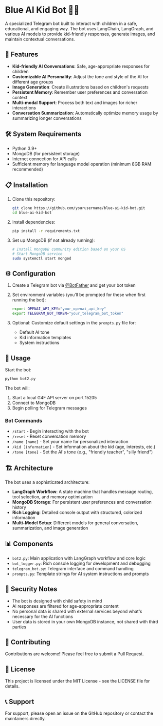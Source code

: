 # Blue AI Kid Bot 🧒🤖

A specialized Telegram bot built to interact with children in a safe, educational, and engaging way. The bot uses LangChain, LangGraph, and various AI models to provide kid-friendly responses, generate images, and maintain contextual conversations.

## 🌟 Features

- **Kid-friendly AI Conversations**: Safe, age-appropriate responses for children
- **Customizable AI Personality**: Adjust the tone and style of the AI for different age groups
- **Image Generation**: Create illustrations based on children's requests
- **Persistent Memory**: Remember user preferences and conversation context
- **Multi-modal Support**: Process both text and images for richer interactions
- **Conversation Summarization**: Automatically optimize memory usage by summarizing longer conversations

## 🛠️ System Requirements

- Python 3.9+
- MongoDB (for persistent storage)
- Internet connection for API calls
- Sufficient memory for language model operation (minimum 8GB RAM recommended)

## 📋 Installation

1. Clone this repository:
   ```bash
   git clone https://github.com/yourusername/blue-ai-kid-bot.git
   cd blue-ai-kid-bot
   ```

2. Install dependencies:
   ```bash
   pip install -r requirements.txt
   ```

3. Set up MongoDB (if not already running):
   ```bash
   # Install MongoDB community edition based on your OS
   # Start MongoDB service
   sudo systemctl start mongod
   ```

## ⚙️ Configuration

1. Create a Telegram bot via [@BotFather](https://t.me/BotFather) and get your bot token

2. Set environment variables (you'll be prompted for these when first running the bot):
   ```bash
   export OPENAI_API_KEY="your_openai_api_key"
   export TELEGRAM_BOT_TOKEN="your_telegram_bot_token"
   ```

3. Optional: Customize default settings in the `prompts.py` file for:
   - Default AI tone
   - Kid information templates
   - System instructions

## 🚀 Usage

Start the bot:
```bash
python bot2.py
```

The bot will:
1. Start a local G4F API server on port 15205
2. Connect to MongoDB
3. Begin polling for Telegram messages

### Bot Commands

- `/start` - Begin interacting with the bot
- `/reset` - Reset conversation memory
- `/name [name]` - Set your name for personalized interaction
- `/kid [information]` - Set information about the kid (age, interests, etc.)
- `/tone [tone]` - Set the AI's tone (e.g., "friendly teacher", "silly friend")

## 🏗️ Architecture

The bot uses a sophisticated architecture:

- **LangGraph Workflow**: A state machine that handles message routing, tool selection, and memory optimization
- **MongoDB Storage**: For persistent user preferences and conversation history
- **Rich Logging**: Detailed console output with structured, colorized information
- **Multi-Model Setup**: Different models for general conversation, summarization, and image generation

## 📊 Components

- `bot2.py`: Main application with LangGraph workflow and core logic
- `bot_logger.py`: Rich console logging for development and debugging
- `telegram_bot.py`: Telegram interface and command handling
- `prompts.py`: Template strings for AI system instructions and prompts

## 🔐 Security Notes

- The bot is designed with child safety in mind
- AI responses are filtered for age-appropriate content
- No personal data is shared with external services beyond what's necessary for the AI functions
- User data is stored in your own MongoDB instance, not shared with third parties

## 🤝 Contributing

Contributions are welcome! Please feel free to submit a Pull Request.

## 📜 License

This project is licensed under the MIT License - see the LICENSE file for details.

## 📞 Support

For support, please open an issue on the GitHub repository or contact the maintainers directly.
